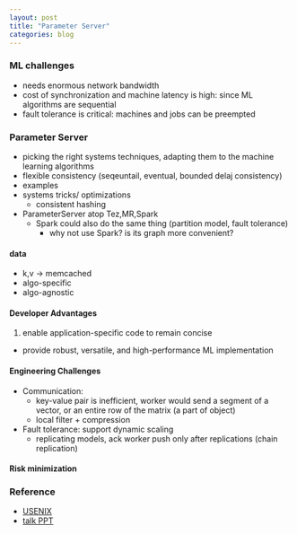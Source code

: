 ```yaml
---
layout: post
title: "Parameter Server"
categories: blog
---
```


### ML challenges
* needs enormous network bandwidth
* cost of synchronization and machine latency is high: since ML algorithms are sequential
* fault tolerance is critical: machines and jobs can be preempted

### Parameter Server
* picking the right systems techniques, adapting them to the machine learning algorithms
* flexible consistency (seqeuntail, eventual, bounded delaj consistency)
* examples
* systems tricks/ optimizations
    * consistent hashing
* ParameterServer atop Tez,MR,Spark
    * Spark could also do the same thing (partition model, fault tolerance)
        * why not use Spark? is its graph more convenient?


#### data
* k,v -> memcached
* algo-specific
* algo-agnostic

#### Developer Advantages
1. enable application-specific code to remain concise
- provide robust, versatile, and high-performance ML implementation

#### Engineering Challenges
* Communication:
    * key-value pair is inefficient, worker would send a segment of a vector, or an entire row of the matrix (a part of object)
    * local filter + compression
* Fault tolerance: support dynamic scaling
    * replicating models, ack worker push only after replications (chain replication)
    

#### Risk minimization


### Reference
* [USENIX](https://www.usenix.org/node/186215)
* [talk PPT](http://parameterserver.org/talks/PSLong2014.pdf)